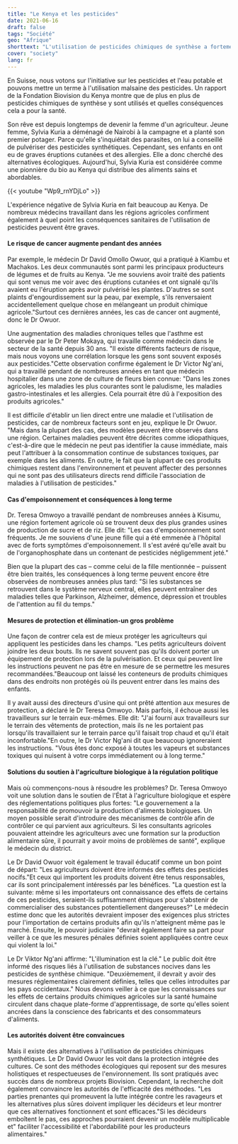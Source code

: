 ```yaml
---
title: "Le Kenya et les pesticides"
date: 2021-06-16
draft: false
tags: "Société"
geo: "Afrique"
shorttext: "L'utilisation de pesticides chimiques de synthèse a fortement augmenté au Kenya. Avec des conséquences sur la santé de la population."
cover: "society"
lang: fr
---
```


En Suisse, nous votons sur l'initiative sur les pesticides et l'eau potable et pouvons mettre un terme à l'utilisation malsaine des pesticides. Un rapport de la Fondation Biovision du Kenya montre que de plus en plus de pesticides chimiques de synthèse y sont utilisés et quelles conséquences cela a pour la santé.

Son rêve est depuis longtemps de devenir la femme d'un agriculteur. Jeune femme, Sylvia Kuria a déménagé de Nairobi à la campagne et a planté son premier potager. Parce qu'elle s'inquiétait des parasites, on lui a conseillé de pulvériser des pesticides synthétiques. Cependant, ses enfants en ont eu de graves éruptions cutanées et des allergies. Elle a donc cherché des alternatives écologiques. Aujourd'hui, Sylvia Kuria est considérée comme une pionnière du bio au Kenya qui distribue des aliments sains et abordables.

{{< youtube "Wp9_rnYDjLo" >}}

L'expérience négative de Sylvia Kuria en fait beaucoup au Kenya. De nombreux médecins travaillant dans les régions agricoles confirment également à quel point les conséquences sanitaires de l'utilisation de pesticides peuvent être graves.

#### Le risque de cancer augmente pendant des années

Par exemple, le médecin Dr David Omollo Owuor, qui a pratiqué à Kiambu et Machakos. Les deux communautés sont parmi les principaux producteurs de légumes et de fruits au Kenya. "Je me souviens avoir traité des patients qui sont venus me voir avec des éruptions cutanées et ont signalé qu'ils avaient eu l'éruption après avoir pulvérisé les plantes. D'autres se sont plaints d'engourdissement sur la peau, par exemple, s'ils renversaient accidentellement quelque chose en mélangeant un produit chimique agricole."Surtout ces dernières années, les cas de cancer ont augmenté, donc le Dr Owuor.

Une augmentation des maladies chroniques telles que l'asthme est observée par le Dr Peter Mokaya, qui travaille comme médecin dans le secteur de la santé depuis 30 ans. "Il existe différents facteurs de risque, mais nous voyons une corrélation lorsque les gens sont souvent exposés aux pesticides."Cette observation confirme également le Dr Victor Ng'ani, qui a travaillé pendant de nombreuses années en tant que médecin hospitalier dans une zone de culture de fleurs bien connue: "Dans les zones agricoles, les maladies les plus courantes sont le paludisme, les maladies gastro-intestinales et les allergies. Cela pourrait être dû à l'exposition des produits agricoles."

Il est difficile d'établir un lien direct entre une maladie et l'utilisation de pesticides, car de nombreux facteurs sont en jeu, explique le Dr Owuor. "Mais dans la plupart des cas, des modèles peuvent être observés dans une région. Certaines maladies peuvent être décrites comme idiopathiques, c'est-à-dire que le médecin ne peut pas identifier la cause immédiate, mais peut l'attribuer à la consommation continue de substances toxiques, par exemple dans les aliments. En outre, le fait que la plupart de ces produits chimiques restent dans l'environnement et peuvent affecter des personnes qui ne sont pas des utilisateurs directs rend difficile l'association de maladies à l'utilisation de pesticides."

#### Cas d'empoisonnement et conséquences à long terme

Dr. Teresa Omwoyo a travaillé pendant de nombreuses années à Kisumu, une région fortement agricole où se trouvent deux des plus grandes usines de production de sucre et de riz. Elle dit: "Les cas d'empoisonnement sont fréquents. Je me souviens d'une jeune fille qui a été emmenée à l'hôpital avec de forts symptômes d'empoisonnement. Il s'est avéré qu'elle avait bu de l'organophosphate dans un contenant de pesticides négligemment jeté."

Bien que la plupart des cas – comme celui de la fille mentionnée – puissent être bien traités, les conséquences à long terme peuvent encore être observées de nombreuses années plus tard: "Si les substances se retrouvent dans le système nerveux central, elles peuvent entraîner des maladies telles que Parkinson, Alzheimer, démence, dépression et troubles de l'attention au fil du temps."

#### Mesures de protection et élimination-un gros problème

Une façon de contrer cela est de mieux protéger les agriculteurs qui appliquent les pesticides dans les champs. "Les petits agriculteurs doivent joindre les deux bouts. Ils ne savent souvent pas qu'ils doivent porter un équipement de protection lors de la pulvérisation. Et ceux qui peuvent lire les instructions peuvent ne pas être en mesure de se permettre les mesures recommandées."Beaucoup ont laissé les conteneurs de produits chimiques dans des endroits non protégés où ils peuvent entrer dans les mains des enfants.

Il y avait aussi des directeurs d'usine qui ont prêté attention aux mesures de protection, a déclaré le Dr Teresa Omwoyo. Mais parfois, il échoue aussi les travailleurs sur le terrain eux-mêmes. Elle dit: "J'ai fourni aux travailleurs sur le terrain des vêtements de protection, mais ils ne les portaient pas lorsqu'ils travaillaient sur le terrain parce qu'il faisait trop chaud et qu'il était inconfortable."En outre, le Dr Victor Ng'ani dit que beaucoup ignoreraient les instructions. "Vous êtes donc exposé à toutes les vapeurs et substances toxiques qui nuisent à votre corps immédiatement ou à long terme."

#### Solutions du soutien à l'agriculture biologique à la régulation politique

Mais où commençons-nous à résoudre les problèmes? Dr. Teresa Omwoyo voit une solution dans le soutien de l'État à l'agriculture biologique et espère des réglementations politiques plus fortes: "Le gouvernement a la responsabilité de promouvoir la production d'aliments biologiques. Un moyen possible serait d'introduire des mécanismes de contrôle afin de contrôler ce qui parvient aux agriculteurs. Si les consultants agricoles pouvaient atteindre les agriculteurs avec une formation sur la production alimentaire sûre, il pourrait y avoir moins de problèmes de santé", explique le médecin du district.

Le Dr David Owuor voit également le travail éducatif comme un bon point de départ: "Les agriculteurs doivent être informés des effets des pesticides nocifs."Et ceux qui importent les produits doivent être tenus responsables, car ils sont principalement intéressés par les bénéfices. "La question est la suivante: même si les importateurs ont connaissance des effets de certains de ces pesticides, seraient-ils suffisamment éthiques pour s'abstenir de commercialiser des substances potentiellement dangereuses?" Le médecin estime donc que les autorités devraient imposer des exigences plus strictes pour l'importation de certains produits afin qu'ils n'atteignent même pas le marché. Ensuite, le pouvoir judiciaire "devrait également faire sa part pour veiller à ce que les mesures pénales définies soient appliquées contre ceux qui violent la loi."

Le Dr Viktor Ng'ani affirme: "L'illumination est la clé." Le public doit être informé des risques liés à l'utilisation de substances nocives dans les pesticides de synthèse chimique. "Deuxièmement, il devrait y avoir des mesures réglementaires clairement définies, telles que celles introduites par les pays occidentaux." Nous devons veiller à ce que les connaissances sur les effets de certains produits chimiques agricoles sur la santé humaine circulent dans chaque plate-forme d'apprentissage, de sorte qu'elles soient ancrées dans la conscience des fabricants et des consommateurs d'aliments.

#### Les autorités doivent être convaincues

Mais il existe des alternatives à l'utilisation de pesticides chimiques synthétiques. Le Dr David Owuor les voit dans la protection intégrée des cultures. Ce sont des méthodes écologiques qui reposent sur des mesures holistiques et respectueuses de l'environnement. Ils sont pratiqués avec succès dans de nombreux projets Biovision. Cependant, la recherche doit également convaincre les autorités de l'efficacité des méthodes. "Les parties prenantes qui promeuvent la lutte intégrée contre les ravageurs et les alternatives plus sûres doivent impliquer les décideurs et leur montrer que ces alternatives fonctionnent et sont efficaces."Si les décideurs emboîtent le pas, ces approches pourraient devenir un modèle multiplicable et" faciliter l'accessibilité et l'abordabilité pour les producteurs alimentaires."
